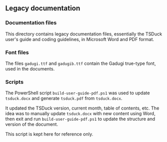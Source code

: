 ## Legacy documentation

### Documentation files

This directory contains legacy documentation files, essentially
the TSDuck user's guide and coding guidelines, in Microsoft Word
and PDF format.

### Font files

The files `gadugi.ttf` and `gadugib.ttf` contain the Gadugi true-type font,
used in the documents.

### Scripts

The PowerShell script `build-user-guide-pdf.ps1` was used to update `tsduck.docx`
and generate `tsduck.pdf` from `tsduck.docx`.

It updated the TSDuck version, current month, table of contents, etc. The idea
was to manually update `tsduck.docx` with new content using Word, then exit and
run `build-user-guide-pdf.ps1` to update the structure and version of the document.

This script is kept here for reference only.
